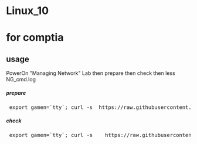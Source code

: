 # Linux_10


# for comptia

## usage
PowerOn "Managing Network" Lab then prepare then check then less NG_cmd.log

##### prepare
<pre> export gamen=`tty`; curl -s  https://raw.githubusercontent.com/dummyotsuka/101setup/master/101prepare_CompTIA.sh   | sh ;  </pre>

##### check
<pre> export gamen=`tty`; curl -s    https://raw.githubusercontent.com/dummyotsuka/101setup/master/101_otsukaCI_CompTIA.sh   | sh </pre>

